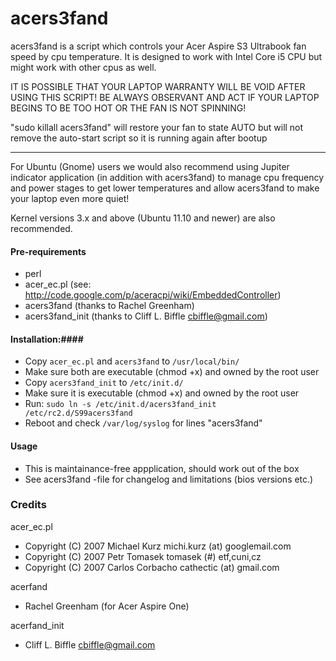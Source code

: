 acers3fand
==========

acers3fand is a script which controls your Acer Aspire S3 Ultrabook fan speed by cpu temperature.
It is designed to work with Intel Core i5 CPU but might work with other cpus as well.

IT IS POSSIBLE THAT YOUR LAPTOP WARRANTY WILL BE VOID AFTER USING THIS SCRIPT!
BE ALWAYS OBSERVANT AND ACT IF YOUR LAPTOP BEGINS TO BE TOO HOT OR THE FAN IS NOT SPINNING!

"sudo killall acers3fand" will restore your fan to state AUTO
but will not remove the auto-start script so it is running again after bootup

----------------------------------------

For Ubuntu (Gnome) users we would also recommend using Jupiter indicator
application (in addition with acers3fand) to manage cpu frequency
and power stages to get lower temperatures and allow acers3fand to
make your laptop even more quiet!

Kernel versions 3.x and above (Ubuntu 11.10 and newer) are also recommended.

#### Pre-requirements ####

- perl
- acer_ec.pl (see: http://code.google.com/p/aceracpi/wiki/EmbeddedController)
- acers3fand (thanks to Rachel Greenham)
- acers3fand_init (thanks to Cliff L. Biffle <cbiffle@gmail.com>)

#### Installation:####

- Copy `acer_ec.pl` and `acers3fand` to `/usr/local/bin/`
- Make sure both are executable (chmod +x) and owned by the root user
- Copy `acers3fand_init` to `/etc/init.d/`
- Make sure it is executable (chmod +x) and owned by the root user
- Run: `sudo ln -s /etc/init.d/acers3fand_init /etc/rc2.d/S99acers3fand`
- Reboot and check `/var/log/syslog` for lines "acers3fand"

#### Usage ####

- This is maintainance-free appplication, should work out of the box
- See acers3fand -file for changelog and limitations (bios versions etc.)

### Credits ###

acer_ec.pl
- Copyright (C) 2007 Michael Kurz michi.kurz (at) googlemail.com
- Copyright (C) 2007 Petr Tomasek tomasek (#) etf,cuni,cz
- Copyright (C) 2007 Carlos Corbacho cathectic (at) gmail.com

acerfand
- Rachel Greenham (for Acer Aspire One)

acerfand_init
- Cliff L. Biffle <cbiffle@gmail.com>
